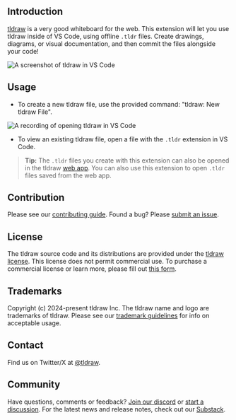 ## Introduction

[tldraw](https://tldraw.com) is a very good whiteboard for the web. This extension will let you use tldraw inside of VS Code, using offline `.tldr` files. Create drawings, diagrams, or visual documentation, and then commit the files alongside your code!

![A screenshot of tldraw in VS Code](https://assets.tldraw.xyz/uploads/6Jnp8CCAr7gn2To06NF8r-vscode-screenshot.png)

## Usage

- To create a new tldraw file, use the provided command: "tldraw: New tldraw File".

![A recording of opening tldraw in VS Code](https://assets.tldraw.xyz/uploads/vx7dEFbx2oURPB3vw8x0E-vscode-recording.gif)

- To view an existing tldraw file, open a file with the `.tldr` extension in VS Code.

> **Tip:** The `.tldr` files you create with this extension can also be opened in the tldraw [web app](https://tldraw.com). You can also use this extension to open `.tldr` files saved from the web app.

## Contribution

Please see our [contributing guide](https://github.com/tldraw/tldraw/blob/main/CONTRIBUTING.md). Found a bug? Please [submit an issue](https://github.com/tldraw/tldraw/issues/new).

## License

The tldraw source code and its distributions are provided under the [tldraw license](https://github.com/tldraw/tldraw/blob/master/LICENSE.md). This license does not permit commercial use. To purchase a commercial license or learn more, please fill out [this form](https://forms.gle/PmS4wNzngnbD3fb89).

## Trademarks

Copyright (c) 2024-present tldraw Inc. The tldraw name and logo are trademarks of tldraw. Please see our [trademark guidelines](https://github.com/tldraw/tldraw/blob/main/TRADEMARKS.md) for info on acceptable usage.

## Contact

Find us on Twitter/X at [@tldraw](https://twitter.com/tldraw).

## Community

Have questions, comments or feedback? [Join our discord](https://discord.gg/rhsyWMUJxd) or [start a discussion](https://github.com/tldraw/tldraw/discussions/new). For the latest news and release notes, check out our [Substack](https://tldraw.substack.com/).
